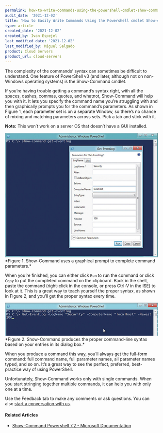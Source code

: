 ```yaml
---
permalink: how-to-write-commands-using-the-powershell-cmdlet-show-command
audit_date: '2021-12-02'
title: 'How to Easily Write Commands Using the Powershell cmdlet Show-command'
type: article
created_date: '2021-12-02'
created_by: Ivan Espejel
last_modified_date: '2021-12-02'
last_modified_by: Miguel Salgado
product: Cloud Servers
product_url: cloud-servers
---
```


The complexity of the commands’ syntax can sometimes be difficult to understand. One feature of PowerShell v3 (and later, although not on non-Windows operating systems) is the Show-Command cmdlet.

If you’re having trouble getting a command’s syntax right, with all the spaces, dashes, commas, quotes, and whatnot, Show-Command will help you with it. It lets you specify the command name you’re struggling with and then graphically prompts you for the command’s parameters. As shown in Figure 1, each parameter set is on a separate Window, so there’s no chance of mixing and matching parameters across sets. Pick a tab and stick with it. 

**Note:** This won’t work on a server OS that doesn’t have a GUI installed.

<img src="powershell.png" alt="" title="">
*Figure 1. Show-Command uses a graphical prompt to complete command parameters.*

When you’re finished, you can either click `Run` to run the command or click `Copy` to put the completed command on the clipboard. Back in the shell, paste the command (right-click in the console, or press Ctrl-V in the ISE) to look at it. This is a great way to teach yourself the proper syntax, as shown in Figure 2, and you’ll get the proper syntax every time.

<img src="powershell2.png" alt="" title="">
*Figure 2. Show-Command produces the proper command-line syntax based on your entries in its dialog box.*
  
When you produce a command this way, you’ll always get the full-form command: full command name, full parameter names, all parameter names typed, and so on. It’s a great way to see the perfect, preferred, best-practice way of using PowerShell.

Unfortunately, Show-Command works only with single commands. When you start stringing together multiple commands, it can help you with only one at a time.

Use the Feedback tab to make any comments or ask questions. You can also [start a conversation with us](https://www.rackspace.com/contact).

#### Related Articles
- [Show-Command Powershell 7.2 - Microsoft Documentation](https://docs.microsoft.com/en-us/powershell/module/microsoft.powershell.utility/show-command?view=powershell-7.2)
